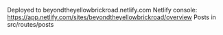Deployed to beyondtheyellowbrickroad.netlify.com
Netlify console: https://app.netlify.com/sites/beyondtheyellowbrickroad/overview
Posts in src/routes/posts